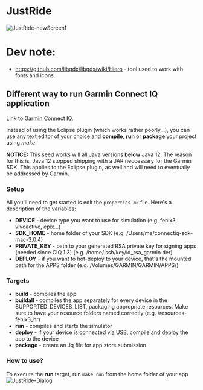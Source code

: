 # JustRide
![JustRide-newScreen1](https://user-images.githubusercontent.com/5610407/111044925-ae807580-844b-11eb-9b3d-b96df179ef4d.png)


# Dev note:

- https://github.com/libgdx/libgdx/wiki/Hiero - tool used to work with fonts and icons.

## Different way to run Garmin Connect IQ application 
Link to [Garmin Connect IQ](http://developer.garmin.com/connect-iq/). 

Instead of using the Eclipse plugin (which works rather poorly...),
you can use any text editor of your choice and **compile**, **run** or **package** your project using *make*.

**NOTICE:** This seed works will all Java versions **below** Java 12. The reason for this is, Java 12 stopped shipping with a JAR neccessary for the Garmin SDK. This applies to the Eclipse plugin, as well and will need to eventually be addressed by Garmin.

### Setup
All you'll need to get started is edit the ```properties.mk``` file. Here's a description of the variables:

- **DEVICE** - device type you want to use for simulation (e.g. fenix3, vivoactive, epix...)
- **SDK_HOME** - home folder of your SDK (e.g. /Users/me/connectiq-sdk-mac-3.0.4)
- **PRIVATE_KEY** - path to your generated RSA private key for signing apps (needed since CIQ 1.3) (e.g. /home/.ssh/key/id_rsa_garmin.der)
- **DEPLOY** - if you want to hot-deploy to your device, that's the mounted path for the APPS folder (e.g. /Volumes/GARMIN/GARMIN/APPS/)

### Targets
- **build** - compiles the app
- **buildall** - compiles the app separately for every device in the SUPPORTED_DEVICES_LIST, packaging appropriate resources. Make sure to have your resource folders named correctly (e.g. /resources-fenix3_hr)
- **run** - compiles and starts the simulator
- **deploy** - if your device is connected via USB, compile and deploy the app to the device
- **package** - create an .iq file for app store submission

### How to use?
To execute the **run** target, run ```make run``` from the home folder of your app
![JustRide-Dialog](https://user-images.githubusercontent.com/5610407/111044884-885ad580-844b-11eb-9537-5ee2aa2192ff.png)
